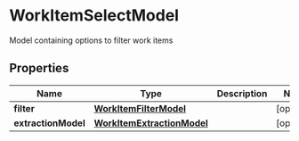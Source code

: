 

# WorkItemSelectModel

Model containing options to filter work items

## Properties

| Name | Type | Description | Notes |
|------------ | ------------- | ------------- | -------------|
|**filter** | [**WorkItemFilterModel**](WorkItemFilterModel.md) |  |  [optional] |
|**extractionModel** | [**WorkItemExtractionModel**](WorkItemExtractionModel.md) |  |  [optional] |



